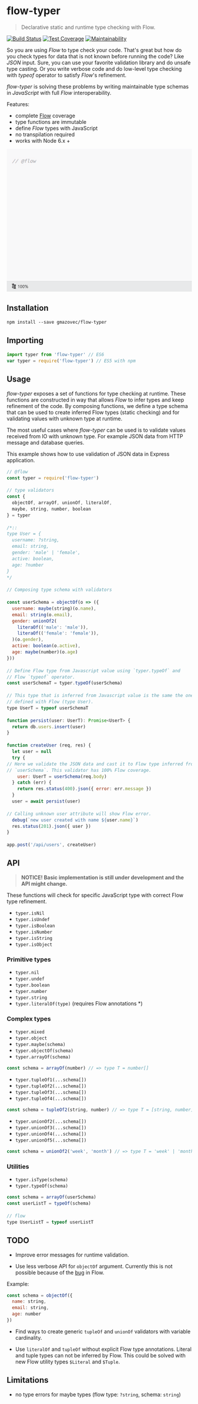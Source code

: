 # flow-typer

> Declarative static and runtime type checking with Flow.

[![Build Status](https://travis-ci.org/gmazovec/flow-typer.svg?branch=master)](https://travis-ci.org/gmazovec/flow-typer)
[![Test Coverage](https://api.codeclimate.com/v1/badges/0a7f801f54a49ffd63c7/test_coverage)](https://codeclimate.com/github/gmazovec/flow-typer/test_coverage)
[![Maintainability](https://api.codeclimate.com/v1/badges/0a7f801f54a49ffd63c7/maintainability)](https://codeclimate.com/github/gmazovec/flow-typer/maintainability)

So you are using _Flow_ to type check your code. That's great but how do you check
types for data that is not known before running the code? Like _JSON_ input. Sure, you can use your favorite validation library and do unsafe type casting. Or
you write verbose code and do low-level type checking with _typeof_ operator to satisfy
_Flow_'s refinement.

_flow-typer_ is solving these problems by writing maintainable type schemas in
_JavaScript_ with full _Flow_ interoperability.

Features:

- complete [Flow](https://flow.org) coverage
- type functions are immutable
- define _Flow_ types with JavaScript
- no transpilation required
- works with Node 6.x +

![Flow Typer](./flow-typer.gif)


## Installation

```shell
npm install --save gmazovec/flow-typer
```


## Importing

```javascript
import typer from 'flow-typer' // ES6
var typer = require('flow-typer') // ES5 with npm
```


## Usage

_flow-typer_ exposes a set of functions for type checking at runtime. These functions
are constructed in way that allows _Flow_ to infer types and keep refinement of the code. By composing functions, we define a type schema that
can be used to create inferred Flow types (static checking) and for validating
values with unknown type at runtime.

The most useful cases where _flow-typer_ can be used is to validate values
received from IO with unknown type. For example JSON data from HTTP message
and database queries.

This example shows how to use validation of JSON data in Express application.

```javascript
// @flow
const typer = require('flow-typer')

// type validators
const {
  objectOf, arrayOf, unionOf, literalOf,
  maybe, string, number, boolean
} = typer

/*::
type User = {
  username: ?string,
  email: string,
  gender: 'male' | 'female',
  active: boolean,
  age: ?number
}
*/

// Composing type schema with validators

const userSchema = objectOf(o => ({
  username: maybe(string)(o.name),
  email: string(o.email),
  gender: unionOf2(
    literaOf(('male': 'male')),
    literaOf(('female': 'female')),
  )(o.gender),
  active: boolean(o.active),
  age: maybe(number)(o.age)
}))

// Define Flow type from Javascript value using `typer.typeOf` and
// Flow `typeof` operator.
const userSchemaT = typer.typeOf(userSchema)

// This type that is inferred from Javascript value is the same the one
// defined with Flow (type User).
type UserT = typeof userSchemaT

function persist(user: UserT): Promise<UserT> {
  return db.users.insert(user)
}

function createUser (req, res) {
  let user = null
  try {
// Here we validate the JSON data and cast it to Flow type inferred from
// `userSchema`. This validator has 100% Flow coverage.
    user: UserT = userSchema(req.body)
  } catch (err) {
    return res.status(400).json({ error: err.message })
  }
  user = await persist(user)

// Calling unknown user attribute will show Flow error.
  debug(`new user created with name ${user.name}`)
  res.status(201).json({ user })
}

app.post('/api/users', createUser)
```

## API

> **NOTICE! Basic implementation is still under development and the API might change.**


These functions will check for specific JavaScript type with correct Flow type
refinement.

- `typer.isNil`
- `typer.isUndef`
- `typer.isBoolean`
- `typer.isNumber`
- `typer.isString`
- `typer.isObject`

### Primitive types

- `typer.nil`
- `typer.undef`
- `typer.boolean`
- `typer.number`
- `typer.string`
- `typer.literalOf(type)` (requires Flow annotations \*)

### Complex types

- `typer.mixed`
- `typer.object`
- `typer.maybe(schema)`
- `typer.objectOf(schema)`
- `typer.arrayOf(schema)`

```javascript
const schema = arrayOf(number) // => type T = number[]
```

- `typer.tupleOf1(...schema[])`
- `typer.tupleOf2(...schema[])`
- `typer.tupleOf3(...schema[])`
- `typer.tupleOf4(...schema[])`

```javascript
const schema = tupleOf2(string, number) // => type T = [string, number]
```

- `typer.unionOf2(...schema[])`
- `typer.unionOf3(...schema[])`
- `typer.unionOf4(...schema[])`
- `typer.unionOf5(...schema[])`

```javascript
const schema = unionOf2('week', 'month') // => type T = 'week' | 'month'
```


### Utilities

- `typer.isType(schema)`
- `typer.typeOf(schema)`

```javascript
const schema = arrayOf(userSchema)
const userListT = typeOf(schema)

// flow
type UserListT = typeof userListT
```

## TODO

- Improve error messages for runtime validation.

- Use less verbose API for `objectOf` argument. Currently this is not possible
because of the  [bug](https://github.com/facebook/flow/issues/935) in Flow.

Example:

```javascript
const schema = objectOf({
  name: string,
  email: string,
  age: number
})
```

- Find ways to create generic `tupleOf` and `unionOf` validators with variable
cardinality.

- Use `literalOf` and `tupleOf` without explicit Flow type annotations. Literal
and tuple types can not be inferred by Flow. This could be solved with new
Flow utility types `$Literal` and `$Tuple`.


## Limitations

- no type errors for maybe types (flow type: `?string`, schema: `string`)
